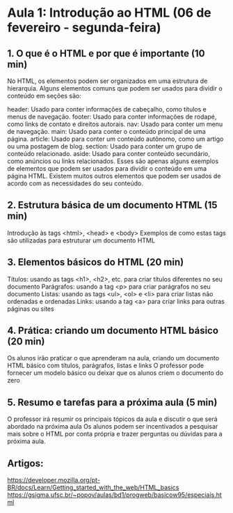 # Aula 1: Introdução ao HTML (06 de fevereiro - segunda-feira)

## 1. O que é o HTML e por que é importante (10 min)
No HTML, os elementos podem ser organizados em uma estrutura de hierarquia. Alguns elementos comuns que podem ser usados para dividir o conteúdo em seções são:

header: Usado para conter informações de cabeçalho, como títulos e menus de navegação.
footer: Usado para conter informações de rodapé, como links de contato e direitos autorais.
nav: Usado para conter um menu de navegação.
main: Usado para conter o conteúdo principal de uma página.
article: Usado para conter um conteúdo autônomo, como um artigo ou uma postagem de blog.
section: Usado para conter um grupo de conteúdo relacionado.
aside: Usado para conter conteúdo secundário, como anúncios ou links relacionados.
Esses são apenas alguns exemplos de elementos que podem ser usados para dividir o conteúdo em uma página HTML. Existem muitos outros elementos que podem ser usados de acordo com as necessidades do seu conteúdo.

## 2. Estrutura básica de um documento HTML (15 min)
Introdução às tags &lt;html&gt;, &lt;head&gt; e &lt;body&gt;
Exemplos de como estas tags são utilizadas para estruturar um documento HTML

## 3. Elementos básicos do HTML (20 min)
Títulos: usando as tags &lt;h1&gt;, &lt;h2&gt;, etc. para criar títulos diferentes no seu documento
Parágrafos: usando a tag &lt;p&gt; para criar parágrafos no seu documento
Listas: usando as tags &lt;ul&gt;, &lt;ol&gt; e &lt;li&gt; para criar listas não ordenadas e ordenadas
Links: usando a tag &lt;a&gt; para criar links para outras páginas ou sites

## 4. Prática: criando um documento HTML básico (20 min)
Os alunos irão praticar o que aprenderam na aula, criando um documento HTML básico com títulos, parágrafos, listas e links
O professor pode fornecer um modelo básico ou deixar que os alunos criem o documento do zero

## 5. Resumo e tarefas para a próxima aula (5 min)
O professor irá resumir os principais tópicos da aula e discutir o que será abordado na próxima aula
Os alunos podem ser incentivados a pesquisar mais sobre o HTML por conta própria e trazer perguntas ou dúvidas para a próxima aula.

## Artigos:
https://developer.mozilla.org/pt-BR/docs/Learn/Getting_started_with_the_web/HTML_basics
https://gsigma.ufsc.br/~popov/aulas/bd1/progweb/basicow95/especiais.html